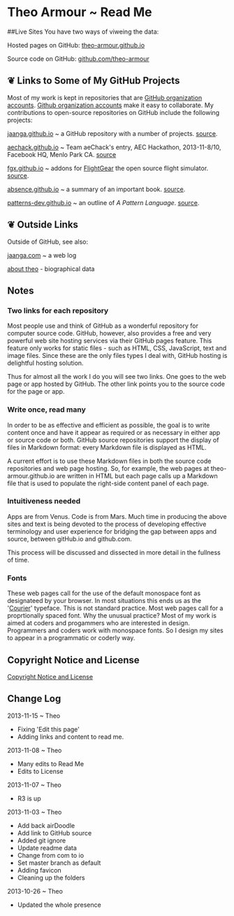 Theo Armour ~ Read Me
======================

##Live Sites
You have two ways of viweing the data:

Hosted pages on GitHub: [theo-armour.github.io]( http://theo-armour.github.io/ )  

Source code on GitHub: [github.com/theo-armour]( https://github.com/theo-armour )

## &#x2766; Links to Some of My GitHub Projects
Most of my work is kept in repositories that are [GitHub organization accounts]( https://github.com/blog/674-introducing-organizations "Thanks, GitHub" ). 
[Github organization accounts]( https://help.github.com/articles/creating-a-new-organization-account--2 ) make it easy to collaborate. 
My contributions to open-source repositories on GitHub include the following projects:
			
[jaanga.github.io]( http://jaanga.github.io ) ~ a GitHub repository with a number of projects. [source]( http://github.com/jaanga ).

[aechack.github.io]( http://aechack.github.io ) ~ Team aeChack's entry, AEC Hackathon, 2013-11-8/10, Facebook HQ, Menlo Park CA. [source]( http://github.com/aechack/aeChack.github.io )

[fgx.github.io]( http://fgx.github.io )  ~ addons for [FlightGear]( http://www.flightgear.org/ ) the open source flight simulator. [source]( http://github.com/fgx ).
			
[absence.github.io]( http://absence.github.io ) ~  a summary of an important book. [source]( http://github.com/absence ).
			
[patterns-dev.github.io]( http://patterns-dev.github.io ) ~ an outline of <i>A Pattern Language</i>. [source]( http://github.com/patterns-dev ).
			
<!--			
<a href=JavaScript:alert('hi');parent.ifr.src="home/r1/info-more.html"; >More</a> ~ work on theo-armour.github.io
-->

## &#x2766; Outside Links

Outside of GitHub, see also:
			
[jaanga.com]( http://jaanga.com ) ~ a web log

[about theo]( http://theoarmour.com/p/about-theo.html ) -  biographical data


## Notes 

### Two links for each repository
Most people use and think of GitHub as a wonderful repository for computer source code. 
GitHub, however, also provides a free and very powerful web site hosting services via their GitHub pages feature.
This feature only works for static files - such as HTML, CSS, JavaScript, text and image files. 
Since these are the only files types I deal with, GitHub hosting is delightful hosting solution.

Thus for almost all the work I do you will see two links. One goes to the web page or app hosted by GitHub. 
The other link points you to the source code for the page or app.

### Write once, read many
In order to be as effective and efficient as possible, the goal is to write content once and have it appear as required or as necessary in either app or source code or both.
GitHub source repositories support the display of files in Markdown format: every Markdown file is displayed as HTML.

A current effort is to use these Markdown files in both the source code repositories and web page hosting.
So, for example, the web pages at theo-armour.github.io are written in HTML but each page calls up a Markdown file 
that is used to populate the right-side content panel of each page.  

### Intuitiveness needed
Apps are from Venus. Code is from Mars. Much time in producing the above sites and text is being devoted 
to the process of developing effective terminology and user experience for bridging the gap between apps and source, between gitHub.io and github.com. 

This process will be discussed and dissected in more detail in the fullness of time.

### Fonts
These web pages call for the use of the default monospace font as designateed by your browser. In most situations this ends us as the '[Courier]( http://en.wikipedia.org/wiki/Courier_(typeface) )' typeface.
This is not standard practice. Most web pages call for a proprtionally spaced font. Why the unusual practice? Most of my work is aimed at coders and progammers who are interested in design.
Programmers and coders work with monospace fonts. So I design my sites to appear in a programmatic or coderly way.

## Copyright Notice and License
[ Copyright Notice and License ]( https://github.com/theo-armour/copyright-notice-and-license.md )



## Change Log

2013-11-15 ~ Theo

* Fixing 'Edit this page'
* Adding links and content to read me.

2013-11-08 ~ Theo

* Many edits to Read Me
* Edits to License
 
2013-11-07 ~ Theo

* R3 is up

2013-11-03 ~ Theo

* Add back airDoodle
* Add link to GitHub source
* Added git ignore
* Update readme data
* Change from com to io
* Set master branch as default
* Adding favicon
* Cleaning up the folders

2013-10-26 ~ Theo

* Updated the whole presence 